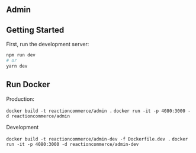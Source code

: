 
## Admin

## Getting Started

First, run the development server:

```bash
npm run dev
# or
yarn dev
```
## Run Docker

Production:

`docker build -t reactioncommerce/admin .`
`docker run -it -p 4080:3000 -d reactioncommerce/admin`

Development

`docker build -t reactioncommerce/admin-dev -f Dockerfile.dev .`
`docker run -it -p 4080:3000 -d reactioncommerce/admin-dev`

